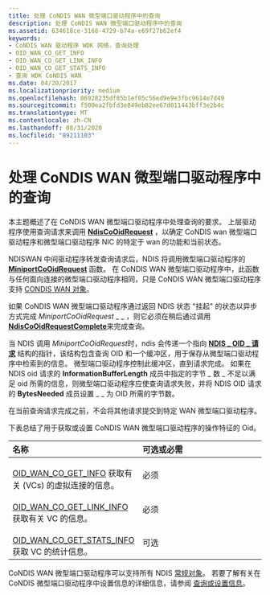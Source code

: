 ```yaml
---
title: 处理 CoNDIS WAN 微型端口驱动程序中的查询
description: 处理 CoNDIS WAN 微型端口驱动程序中的查询
ms.assetid: 634618ce-3168-4729-b74a-e69f27b62ef4
keywords:
- CoNDIS WAN 驱动程序 WDK 网络，查询处理
- OID_WAN_CO_GET_INFO
- OID_WAN_CO_GET_LINK_INFO
- OID_WAN_CO_GET_STATS_INFO
- 查询 WDK CoNDIS WAN
ms.date: 04/20/2017
ms.localizationpriority: medium
ms.openlocfilehash: 86928235df85b1ef05c56ed9e9e3fbc9614e7d49
ms.sourcegitcommit: f500ea2fbfd3e849eb82ee67d011443bff3e2b4c
ms.translationtype: MT
ms.contentlocale: zh-CN
ms.lasthandoff: 08/31/2020
ms.locfileid: "89211103"
---
```

# <a name="handling-queries-in-a-condis-wan-miniport-driver"></a>处理 CoNDIS WAN 微型端口驱动程序中的查询





本主题概述了在 CoNDIS WAN 微型端口驱动程序中处理查询的要求。 上层驱动程序使用查询请求来调用 [**NdisCoOidRequest**](/windows-hardware/drivers/ddi/ndis/nf-ndis-ndiscooidrequest) ，以确定 CoNDIS wan 微型端口驱动程序和微型端口驱动程序 NIC 的特定于 wan 的功能和当前状态。

NDISWAN 中间驱动程序转发查询请求后，NDIS 将调用微型端口驱动程序的 [**MiniportCoOidRequest**](/windows-hardware/drivers/ddi/ndis/nc-ndis-miniport_co_oid_request) 函数。 在 CoNDIS WAN 微型端口驱动程序中，此函数与任何面向连接的微型端口驱动程序相同，只是 CoNDIS WAN 微型端口驱动程序支持 [CONDIS WAN 对象](/windows-hardware/drivers/ddi/ntddndis/index)。

如果 CoNDIS WAN 微型端口驱动程序通过返回 NDIS 状态 "挂起" 的状态以异步方式完成 *MiniportCoOidRequest* \_ \_ ，则它必须在稍后通过调用 [**NdisCoOidRequestComplete**](/windows-hardware/drivers/ddi/ndis/nf-ndis-ndiscooidrequestcomplete)来完成查询。

当 NDIS 调用 *MiniportCoOidRequest*时，ndis 会传递一个指向 [**NDIS \_ OID \_ 请求**](/windows-hardware/drivers/ddi/ndis/ns-ndis-_ndis_oid_request) 结构的指针，该结构包含查询 OID 和一个缓冲区，用于保存从微型端口驱动程序中检索到的信息。 微型端口驱动程序控制此缓冲区，直到请求完成。 如果在 NDIS oid 请求的 **InformationBufferLength** 成员中指定的字节 \_ 数 \_ 不足以满足 oid 所需的信息，则微型端口驱动程序应使查询请求失败，并将 NDIS OID 请求的 **BytesNeeded** 成员设置 \_ \_ 为 OID 所需的字节数。

在当前查询请求完成之前，不会将其他请求提交到特定 WAN 微型端口驱动程序。

下表总结了用于获取或设置 CoNDIS WAN 微型端口驱动程序的操作特征的 Oid。

<table>
<colgroup>
<col width="50%" />
<col width="50%" />
</colgroup>
<thead>
<tr class="header">
<th align="left">名称</th>
<th align="left">可选或必需</th>
</tr>
</thead>
<tbody>
<tr class="odd">
<td align="left"><p></p>
<a href="/windows-hardware/drivers/network/oid-wan-co-get-info" data-raw-source="[OID_WAN_CO_GET_INFO](/windows-hardware/drivers/network/oid-wan-co-get-info)">OID_WAN_CO_GET_INFO</a> 获取有关 (VCs) 的虚拟连接的信息。</td>
<td align="left"><p>必须</p></td>
</tr>
<tr class="even">
<td align="left"><p></p>
<a href="/windows-hardware/drivers/network/oid-wan-co-get-link-info" data-raw-source="[OID_WAN_CO_GET_LINK_INFO](/windows-hardware/drivers/network/oid-wan-co-get-link-info)">OID_WAN_CO_GET_LINK_INFO</a> 获取有关 VC 的信息。</td>
<td align="left"><p>必须</p></td>
</tr>
<tr class="odd">
<td align="left"><p></p>
<a href="/windows-hardware/drivers/network/oid-wan-co-get-stats-info" data-raw-source="[OID_WAN_CO_GET_STATS_INFO](/windows-hardware/drivers/network/oid-wan-co-get-stats-info)">OID_WAN_CO_GET_STATS_INFO</a> 获取 VC 的统计信息。</td>
<td align="left"><p>可选</p></td>
</tr>
</tbody>
</table>

 

CoNDIS WAN 微型端口驱动程序可以支持所有 NDIS [常规对象](/previous-versions/windows/hardware/network/ff546510(v=vs.85))。 若要了解有关在 CoNDIS 微型端口驱动程序中设置信息的详细信息，请参阅 [查询或设置信息](querying-or-setting-information.md)。

 


